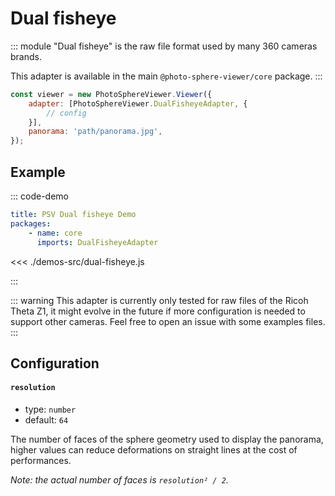 # Dual fisheye

::: module
"Dual fisheye" is the raw file format used by many 360 cameras brands.

This adapter is available in the main `@photo-sphere-viewer/core` package.
:::

```js
const viewer = new PhotoSphereViewer.Viewer({
    adapter: [PhotoSphereViewer.DualFisheyeAdapter, {
        // config
    }],
    panorama: 'path/panorama.jpg',
});
```

## Example

::: code-demo

```yaml
title: PSV Dual fisheye Demo
packages:
    - name: core
      imports: DualFisheyeAdapter
```

<<< ./demos-src/dual-fisheye.js

:::

::: warning
This adapter is currently only tested for raw files of the Ricoh Theta Z1, it might evolve in the future if more configuration is needed
to support other cameras. Feel free to open an issue with some examples files.
:::

## Configuration

#### `resolution`

-   type: `number`
-   default: `64`

The number of faces of the sphere geometry used to display the panorama, higher values can reduce deformations on straight lines at the cost of performances.

_Note: the actual number of faces is `resolution² / 2`._
